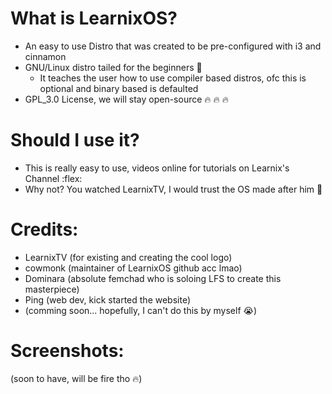 # **What is LearnixOS?**
  - An easy to use Distro that was created to be pre-configured with i3 and cinnamon
  - GNU/Linux distro tailed for the beginners 🦾
      - It teaches the user how to use compiler based distros, ofc this is optional and binary based is defaulted
  - GPL_3.0 License, we will stay open-source :fire: :fire: :fire:

# **Should I use it?**
  - This is really easy to use, videos online for tutorials on Learnix's Channel :flex:
  - Why not? You watched LearnixTV, I would trust the OS made after him 🐧

# **Credits:**
  - LearnixTV (for existing and creating the cool logo)
  - cowmonk (maintainer of LearnixOS github acc lmao)
  - Dominara (absolute femchad who is soloing LFS to create this masterpiece)
  - Ping (web dev, kick started the website)
  - (comming soon... hopefully, I can't do this by myself :sob:)

# **Screenshots:**
  (soon to have, will be fire tho :fire:)
